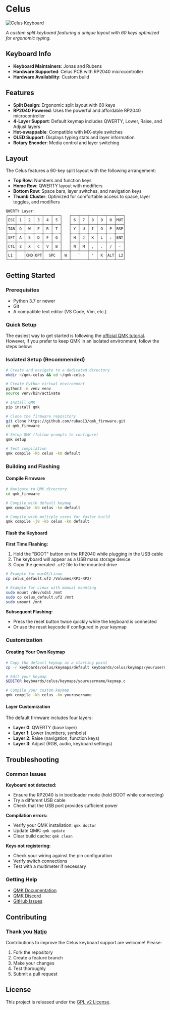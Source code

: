 # Celus

![Celus Keyboard](https://www.celus.io/hubfs/favicon.ico)

*A custom split keyboard featuring a unique layout with 60 keys optimized for ergonomic typing.*

## Keyboard Info

- **Keyboard Maintainers**: Jonas and Rubens
- **Hardware Supported**: Celus PCB with RP2040 microcontroller
- **Hardware Availability**: Custom build

## Features

- **Split Design**: Ergonomic split layout with 60 keys
- **RP2040 Powered**: Uses the powerful and affordable RP2040 microcontroller
- **4-Layer Support**: Default keymap includes QWERTY, Lower, Raise, and Adjust layers
- **Hot-swappable**: Compatible with MX-style switches
- **OLED Support**: Displays typing stats and layer information
- **Rotary Encoder**: Media control and layer switching

## Layout

The Celus features a 60-key split layout with the following arrangement:
- **Top Row**: Numbers and function keys
- **Home Row**: QWERTY layout with modifiers
- **Bottom Row**: Space bars, layer switches, and navigation keys
- **Thumb Cluster**: Optimized for comfortable access to space, layer toggles, and modifiers

```
QWERTY Layer:
┌───┬───┬───┬───┬───┬───┐   ┌───┬───┬───┬───┬───┬───┐
│ESC│ 1 │ 2 │ 3 │ 4 │ 5 │   │ 6 │ 7 │ 8 │ 9 │ 0 │MUT│
├───┼───┼───┼───┼───┼───┤   ├───┼───┼───┼───┼───┼───┤
│TAB│ Q │ W │ E │ R │ T │   │ Y │ U │ I │ O │ P │BSP│
├───┼───┼───┼───┼───┼───┤   ├───┼───┼───┼───┼───┼───┤
│SFT│ A │ S │ D │ F │ G │   │ H │ J │ K │ L │ : │ENT│
├───┼───┼───┼───┼───┼───┤   ├───┼───┼───┼───┼───┼───┤
│CTL│ Z │ X │ C │ V │ B │   │ N │ M │ , │ . │ / │ - │
├───┼───┼───┼───┼───┴───┼───┼───┴───┼───┼───┼───┼───┤
│L1 │   │CMD│OPT│  SPC  │ W │   `   │ ' │ K │ALT│ L2│
└───┴───┴───┴───┴───────┴───┴───────┴───┴───┴───┴───┘
```

## Getting Started

### Prerequisites

- Python 3.7 or newer
- Git
- A compatible text editor (VS Code, Vim, etc.)

### Quick Setup

The easiest way to get started is following the [official QMK tutorial](https://docs.qmk.fm/newbs). However, if you prefer to keep QMK in an isolated environment, follow the steps below:

### Isolated Setup (Recommended)

```bash
# Create and navigate to a dedicated directory
mkdir ~/qmk-celus && cd ~/qmk-celus

# Create Python virtual environment
python3 -m venv venv
source venv/bin/activate

# Install QMK
pip install qmk

# Clone the firmware repository
git clone https://github.com/rubao13/qmk_firmware.git
cd qmk_firmware

# Setup QMK (follow prompts to configure)
qmk setup

# Test compilation
qmk compile -kb celus -km default
```

### Building and Flashing

#### Compile Firmware

```bash
# Navigate to QMK directory
cd qmk_firmware

# Compile with default keymap
qmk compile -kb celus -km default

# Compile with multiple cores for faster build
qmk compile -j0 -kb celus -km default
```

#### Flash the Keyboard

**First Time Flashing:**
1. Hold the "BOOT" button on the RP2040 while plugging in the USB cable
2. The keyboard will appear as a USB mass storage device
3. Copy the generated `.uf2` file to the mounted drive

```bash
# Example for macOS/Linux
cp celus_default.uf2 /Volumes/RPI-RP2/

# Example for Linux with manual mounting
sudo mount /dev/sda1 /mnt
sudo cp celus_default.uf2 /mnt
sudo umount /mnt
```

**Subsequent Flashing:**
- Press the reset button twice quickly while the keyboard is connected
- Or use the reset keycode if configured in your keymap

### Customization

#### Creating Your Own Keymap

```bash
# Copy the default keymap as a starting point
cp -r keyboards/celus/keymaps/default keyboards/celus/keymaps/yourusername

# Edit your keymap
$EDITOR keyboards/celus/keymaps/yourusername/keymap.c

# Compile your custom keymap
qmk compile -kb celus -km yourusername
```

#### Layer Customization

The default firmware includes four layers:
- **Layer 0**: QWERTY (base layer)
- **Layer 1**: Lower (numbers, symbols)
- **Layer 2**: Raise (navigation, function keys)
- **Layer 3**: Adjust (RGB, audio, keyboard settings)

## Troubleshooting

### Common Issues

**Keyboard not detected:**
- Ensure the RP2040 is in bootloader mode (hold BOOT while connecting)
- Try a different USB cable
- Check that the USB port provides sufficient power

**Compilation errors:**
- Verify your QMK installation: `qmk doctor`
- Update QMK: `qmk update`
- Clear build cache: `qmk clean`

**Keys not registering:**
- Check your wiring against the pin configuration
- Verify switch connections
- Test with a multimeter if necessary

### Getting Help

- [QMK Documentation](https://docs.qmk.fm/)
- [QMK Discord](https://discord.gg/qmk)
- [GitHub Issues](https://github.com/rubao13/qmk_firmware/issues)

## Contributing

### Thank you [Natjo](https://gitlab.com/natjo)

Contributions to improve the Celus keyboard support are welcome! Please:

1. Fork the repository
2. Create a feature branch
3. Make your changes
4. Test thoroughly
5. Submit a pull request

## License

This project is released under the [GPL v2 License](https://www.gnu.org/licenses/old-licenses/gpl-2.0.html).

